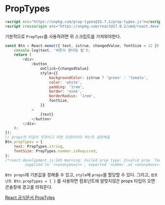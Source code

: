 # PropTypes

```html
<script src="https://unpkg.com/prop-types@15.7.2/prop-types.js"></script>
<script crossorigin src="https://unpkg.com/react@17.0.2/umd/react.development.js"></script>
```

기본적으로 `PropTyes`를 사용하려면 위 스크립트를 가져와야한다.

```javascript
const Btn = React.memo(({ text, istrue, changedValue, fontSize = 12 }) => {
    console.log(text, '버튼이 렌더링 됨');
    return (
        <div>
            <button
                onClick={changedValue}
                style={{
                    backgroundColor: istrue ? 'green' : 'tomato',
                    color: 'white',
                    padding: '1rem',
                    border: 'none',
                    borderRadius: '1rem',
                    fontSize,
                }}
            >
                {text}
            </button>
        </div>
    );
});
// props의 타입이 무엇이고 어떤 모양이어야 하는지 설정해줌
Btn.propTypes = {
    text: PropTypes.string,
    fontSize: PropTypes.number.isRequired,
};
/*react.development.js:245 Warning: Failed prop type: Invalid prop `fontSize` of type `string`
         supplied to `<<anonymous>>`, expected `number`.at <anonymous>:11:19 */
```

`Btn props`에 기본값을 정해줄 수 있고, `style`에 `props`를 할당할 수 있다. 그리고,
`컴포넌트 Btn.propTypes = { }` 를 사용하면 컴포넌트에 알맞지않은 props 타입이 오면 콘솔창에 경고를
띄워준다.

[React 공식문서 PropTyles]('https://ko.reactjs.org/docs/typechecking-with-proptypes.html#gatsby-focus-wrapper')
